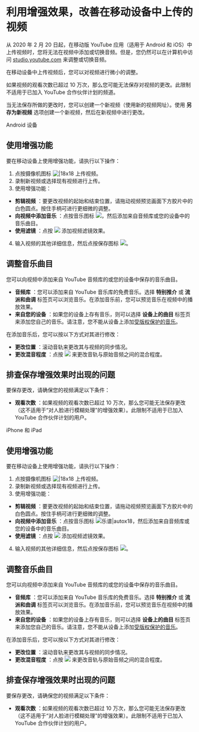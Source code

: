 # 利用增强效果，改善在移动设备中上传的视频

从 2020 年 2 月 20 日起，在移动版 YouTube 应用（适用于 Android 和 iOS）中上传视频时，您将无法在视频中添加或切换音频。但是，您仍然可以在计算机中访问 [studio.youtube.com](http://studio.youtube.com/) 来调整或切换音频。

在移动设备中上传视频后，您可以对视频进行微小的调整。

 

如果视频的观看次数已超过 10 万次，那么您可能无法保存对视频的更改。此限制不适用于已加入 YouTube 合作伙伴计划的频道。

 

当无法保存所做的更改时，您可以创建一个新视频（使用新的视频网址）。使用 **另存为新视频** 选项创建一个新视频，然后在新视频中进行更改。

Android 设备 

## 使用增强功能

要在移动设备上使用增强功能，请执行以下操作：

1. 点按摄像机图标 ![|18x18](https://lh3.googleusercontent.com/JJ1MRMegmvrbvKkI7WwPIzmXWXg3kpkUUgbk7MLnM_U0krblg1hoSNt4WVYGbuboCA=w18) 上传视频。
2. 录制新视频或选择现有视频进行上传。
3. 使用增强功能：
  * **剪辑视频** ：要更改视频的起始和结束位置，请拖动视频预览画面下方胶片中的白色圆点。按住手柄可进行更细微的调整。
  * **向视频中添加音乐** ：点按音乐图标 ![](https://lh3.googleusercontent.com/1VZ4w4IgtbBOSapp2AsifvqDA0HRPtuvvm3GFJ11PeXTKYOlC-3OMVgNwhM6PQ=w20)，然后添加来自音频库或您的设备中的音乐曲目。
  * **使用滤镜** ：点按 ![](https://lh3.googleusercontent.com/BET-S7led4e9J6SQ9_2JOUc8hXiNy26yzc23ZCTpMjJO4iA_z-NvRMZy2E5sJNfmL8g=w18) 添加视频滤镜效果。
4. 输入视频的其他详细信息，然后点按保存图标 ![](https://lh3.googleusercontent.com/gJv8qXK22oUIAISl1ASlbL8Q8MmeJja7TDVwSHWGvuSwSWM0bANGochcp_xG0yhVavvU=w18)。

## 调整音乐曲目

您可以向视频中添加来自 YouTube 音频库的或您的设备中保存的音乐曲目。

* **音频库** ：您可以添加来自 YouTube 音乐库的免费音乐。选择 **特别推介** 或 **流派和曲调** 标签页可以浏览音乐。在添加音乐前，您可以预览音乐在视频中的播放效果。
* **来自您的设备** ：如果您的设备上存有音乐，则可以选择 **设备上的曲目** 标签页来添加您自己的音乐。请注意，您不能从设备上添加[受版权保护的音乐](https://support.google.com/youtube/answer/58134#DRM)。

在添加音乐后，您可以按以下方式对其进行修改：

* **更改位置** ：滚动音轨来更改其与视频的同步情况。
* **更改混音程度** ：点按 ![](https://lh3.googleusercontent.com/1CWS0PAJbTixzaP5L7SIsTlJ3us4BV93MqlKZYkqvheEi6NMlAN6gT3P3jUI5A=w20) 来更改音轨与原始音频之间的混合程度。

## 排查保存增强效果时出现的问题

要保存更改，请确保您的视频满足以下条件：

* **观看次数** ：如果视频的观看次数已超过 10 万次，那么您可能无法保存更改（这不适用于“对人脸进行模糊处理”的增强效果）。此限制不适用于已加入 YouTube 合作伙伴计划的用户。


iPhone 和 iPad

## 使用增强功能

要在移动设备上使用增强功能，请执行以下操作：

1. 点按摄像机图标 ![|18x18](https://lh3.googleusercontent.com/JJ1MRMegmvrbvKkI7WwPIzmXWXg3kpkUUgbk7MLnM_U0krblg1hoSNt4WVYGbuboCA=w18) 上传视频。
2. 录制新视频或选择现有视频进行上传。
3. 使用增强功能：
  * **剪辑视频** ：要更改视频的起始和结束位置，请拖动视频预览画面下方胶片中的白色圆点。按住手柄可进行更细微的调整。
  * **向视频中添加音乐** ：点按音乐图标 ![乐谱|autox18](https://lh3.googleusercontent.com/QxRJTZHUV1JhtC5abWRG1MZjfGoXeq-pS-VATP9ZtBY61KrpZ8eyvw5IoGot-3TMQco=h18 "乐谱")，然后添加来自音频库或您的设备中的音乐曲目。
  * **使用滤镜** ：点按 ![](https://lh3.googleusercontent.com/BET-S7led4e9J6SQ9_2JOUc8hXiNy26yzc23ZCTpMjJO4iA_z-NvRMZy2E5sJNfmL8g=w18) 添加视频滤镜效果。
4. 输入视频的其他详细信息，然后点按保存图标 ![](https://lh3.googleusercontent.com/gJv8qXK22oUIAISl1ASlbL8Q8MmeJja7TDVwSHWGvuSwSWM0bANGochcp_xG0yhVavvU=w18)。

## 调整音乐曲目

您可以向视频中添加来自 YouTube 音频库的或您的设备中保存的音乐曲目。

* **音频库** ：您可以添加来自 YouTube 音乐库的免费音乐。选择 **特别推介** 或 **流派和曲调** 标签页可以浏览音乐。在添加音乐前，您可以预览音乐在视频中的播放效果。
* **来自您的设备** ：如果您的设备上存有音乐，则可以选择 **设备上的曲目** 标签页来添加您自己的音乐。请注意，您不能从设备上添加[受版权保护的音乐](https://support.google.com/youtube/answer/58134#DRM)。

在添加音乐后，您可以按以下方式对其进行修改：

* **更改位置** ：滚动音轨来更改其与视频的同步情况。
* **更改混音程度** ：点按 ![](https://lh3.googleusercontent.com/1CWS0PAJbTixzaP5L7SIsTlJ3us4BV93MqlKZYkqvheEi6NMlAN6gT3P3jUI5A=w20) 来更改音轨与原始音频之间的混合程度。

## 排查保存增强效果时出现的问题

要保存更改，请确保您的视频满足以下条件：

* **观看次数** ：如果视频的观看次数已超过 10 万次，那么您可能无法保存更改（这不适用于“对人脸进行模糊处理”的增强效果）。此限制不适用于已加入 YouTube 合作伙伴计划的用户。

